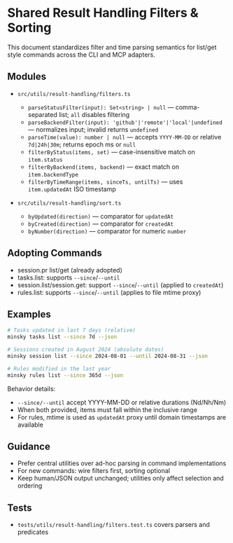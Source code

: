 # Shared Result Handling Filters & Sorting

This document standardizes filter and time parsing semantics for list/get style commands across the CLI and MCP adapters.

## Modules

- `src/utils/result-handling/filters.ts`

  - `parseStatusFilter(input): Set<string> | null` — comma-separated list; `all` disables filtering
  - `parseBackendFilter(input): 'github'|'remote'|'local'|undefined` — normalizes input; invalid returns `undefined`
  - `parseTime(value): number | null` — accepts `YYYY-MM-DD` or relative `7d|24h|30m`; returns epoch ms or `null`
  - `filterByStatus(items, set)` — case-insensitive match on `item.status`
  - `filterByBackend(items, backend)` — exact match on `item.backendType`
  - `filterByTimeRange(items, sinceTs, untilTs)` — uses `item.updatedAt` ISO timestamp

- `src/utils/result-handling/sort.ts`
  - `byUpdated(direction)` — comparator for `updatedAt`
  - `byCreated(direction)` — comparator for `createdAt`
  - `byNumber(direction)` — comparator for numeric `number`

## Adopting Commands

- session.pr list/get (already adopted)
- tasks.list: supports `--since`/`--until`
- session.list/session.get: support `--since`/`--until` (applied to `createdAt`)
- rules.list: supports `--since`/`--until` (applies to file mtime proxy)

## Examples

```bash
# Tasks updated in last 7 days (relative)
minsky tasks list --since 7d --json

# Sessions created in August 2024 (absolute dates)
minsky session list --since 2024-08-01 --until 2024-08-31 --json

# Rules modified in the last year
minsky rules list --since 365d --json
```

Behavior details:

- `--since/--until` accept YYYY-MM-DD or relative durations (Nd/Nh/Nm)
- When both provided, items must fall within the inclusive range
- For rules, mtime is used as `updatedAt` proxy until domain timestamps are available

## Guidance

- Prefer central utilities over ad-hoc parsing in command implementations
- For new commands: wire filters first, sorting optional
- Keep human/JSON output unchanged; utilities only affect selection and ordering

## Tests

- `tests/utils/result-handling/filters.test.ts` covers parsers and predicates
